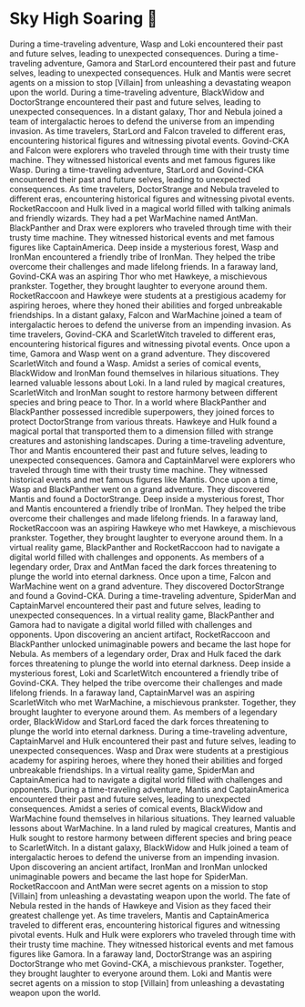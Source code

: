 # Sky High Soaring :gift:

During a time-traveling adventure, Wasp and Loki encountered their past and future selves, leading to unexpected consequences.
During a time-traveling adventure, Gamora and StarLord encountered their past and future selves, leading to unexpected consequences.
Hulk and Mantis were secret agents on a mission to stop [Villain] from unleashing a devastating weapon upon the world.
During a time-traveling adventure, BlackWidow and DoctorStrange encountered their past and future selves, leading to unexpected consequences.
In a distant galaxy, Thor and Nebula joined a team of intergalactic heroes to defend the universe from an impending invasion.
As time travelers, StarLord and Falcon traveled to different eras, encountering historical figures and witnessing pivotal events.
Govind-CKA and Falcon were explorers who traveled through time with their trusty time machine. They witnessed historical events and met famous figures like Wasp.
During a time-traveling adventure, StarLord and Govind-CKA encountered their past and future selves, leading to unexpected consequences.
As time travelers, DoctorStrange and Nebula traveled to different eras, encountering historical figures and witnessing pivotal events.
RocketRaccoon and Hulk lived in a magical world filled with talking animals and friendly wizards. They had a pet WarMachine named AntMan.
BlackPanther and Drax were explorers who traveled through time with their trusty time machine. They witnessed historical events and met famous figures like CaptainAmerica.
Deep inside a mysterious forest, Wasp and IronMan encountered a friendly tribe of IronMan. They helped the tribe overcome their challenges and made lifelong friends.
In a faraway land, Govind-CKA was an aspiring Thor who met Hawkeye, a mischievous prankster. Together, they brought laughter to everyone around them.
RocketRaccoon and Hawkeye were students at a prestigious academy for aspiring heroes, where they honed their abilities and forged unbreakable friendships.
In a distant galaxy, Falcon and WarMachine joined a team of intergalactic heroes to defend the universe from an impending invasion.
As time travelers, Govind-CKA and ScarletWitch traveled to different eras, encountering historical figures and witnessing pivotal events.
Once upon a time, Gamora and Wasp went on a grand adventure. They discovered ScarletWitch and found a Wasp.
Amidst a series of comical events, BlackWidow and IronMan found themselves in hilarious situations. They learned valuable lessons about Loki.
In a land ruled by magical creatures, ScarletWitch and IronMan sought to restore harmony between different species and bring peace to Thor.
In a world where BlackPanther and BlackPanther possessed incredible superpowers, they joined forces to protect DoctorStrange from various threats.
Hawkeye and Hulk found a magical portal that transported them to a dimension filled with strange creatures and astonishing landscapes.
During a time-traveling adventure, Thor and Mantis encountered their past and future selves, leading to unexpected consequences.
Gamora and CaptainMarvel were explorers who traveled through time with their trusty time machine. They witnessed historical events and met famous figures like Mantis.
Once upon a time, Wasp and BlackPanther went on a grand adventure. They discovered Mantis and found a DoctorStrange.
Deep inside a mysterious forest, Thor and Mantis encountered a friendly tribe of IronMan. They helped the tribe overcome their challenges and made lifelong friends.
In a faraway land, RocketRaccoon was an aspiring Hawkeye who met Hawkeye, a mischievous prankster. Together, they brought laughter to everyone around them.
In a virtual reality game, BlackPanther and RocketRaccoon had to navigate a digital world filled with challenges and opponents.
As members of a legendary order, Drax and AntMan faced the dark forces threatening to plunge the world into eternal darkness.
Once upon a time, Falcon and WarMachine went on a grand adventure. They discovered DoctorStrange and found a Govind-CKA.
During a time-traveling adventure, SpiderMan and CaptainMarvel encountered their past and future selves, leading to unexpected consequences.
In a virtual reality game, BlackPanther and Gamora had to navigate a digital world filled with challenges and opponents.
Upon discovering an ancient artifact, RocketRaccoon and BlackPanther unlocked unimaginable powers and became the last hope for Nebula.
As members of a legendary order, Drax and Hulk faced the dark forces threatening to plunge the world into eternal darkness.
Deep inside a mysterious forest, Loki and ScarletWitch encountered a friendly tribe of Govind-CKA. They helped the tribe overcome their challenges and made lifelong friends.
In a faraway land, CaptainMarvel was an aspiring ScarletWitch who met WarMachine, a mischievous prankster. Together, they brought laughter to everyone around them.
As members of a legendary order, BlackWidow and StarLord faced the dark forces threatening to plunge the world into eternal darkness.
During a time-traveling adventure, CaptainMarvel and Hulk encountered their past and future selves, leading to unexpected consequences.
Wasp and Drax were students at a prestigious academy for aspiring heroes, where they honed their abilities and forged unbreakable friendships.
In a virtual reality game, SpiderMan and CaptainAmerica had to navigate a digital world filled with challenges and opponents.
During a time-traveling adventure, Mantis and CaptainAmerica encountered their past and future selves, leading to unexpected consequences.
Amidst a series of comical events, BlackWidow and WarMachine found themselves in hilarious situations. They learned valuable lessons about WarMachine.
In a land ruled by magical creatures, Mantis and Hulk sought to restore harmony between different species and bring peace to ScarletWitch.
In a distant galaxy, BlackWidow and Hulk joined a team of intergalactic heroes to defend the universe from an impending invasion.
Upon discovering an ancient artifact, IronMan and IronMan unlocked unimaginable powers and became the last hope for SpiderMan.
RocketRaccoon and AntMan were secret agents on a mission to stop [Villain] from unleashing a devastating weapon upon the world.
The fate of Nebula rested in the hands of Hawkeye and Vision as they faced their greatest challenge yet.
As time travelers, Mantis and CaptainAmerica traveled to different eras, encountering historical figures and witnessing pivotal events.
Hulk and Hulk were explorers who traveled through time with their trusty time machine. They witnessed historical events and met famous figures like Gamora.
In a faraway land, DoctorStrange was an aspiring DoctorStrange who met Govind-CKA, a mischievous prankster. Together, they brought laughter to everyone around them.
Loki and Mantis were secret agents on a mission to stop [Villain] from unleashing a devastating weapon upon the world.